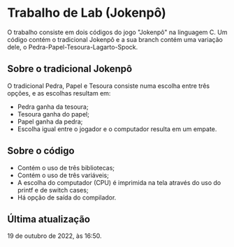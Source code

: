 # Trabalho de Lab (Jokenpô)

O trabalho consiste em dois códigos do jogo "Jokenpô" na linguagem C. Um código contém o tradicional Jokenpô e a sua branch contém uma variação dele, o Pedra-Papel-Tesoura-Lagarto-Spock.

## Sobre o tradicional Jokenpô

O tradicional Pedra, Papel e Tesoura consiste numa escolha entre três opções, e as escolhas resultam em:
- Pedra ganha da tesoura;
- Tesoura ganha do papel;
- Papel ganha da pedra;
- Escolha igual entre o jogador e o computador resulta em um empate.

## Sobre o código

- Contém o uso de três bibliotecas;
- Contém o uso de três variáveis;
- A escolha do computador (CPU) é imprimida na tela através do uso do printf e de switch cases;
- Há opção de saída do compilador.

## Última atualização

19 de outubro de 2022, às 16:50.

